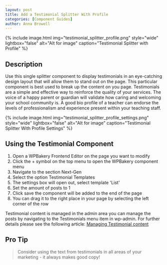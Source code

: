```yaml
---
layout: post
title: Add a Testimonial Splitter With Profile
categories: [Component Guides]
author: Anna Browell
---
```

{% include image.html img="testimonial_splitter_profile.png" style="wide" lightbox="false" alt="Alt for image" caption="Testimonial Splitter with Profile" %}


## Description

Use this single splitter component to display testimonials in an eye-catching design layout that will allow them to stand out on the page. This particular component is best used to break up the content on you page. Testimonials are a simple and effective way to reinforce the quality of your services. The voice of a happy parent or guardian will validate how caring and welcoming your school community is. A good bio profile of a teacher can endorse the levels of professionalism and experience present within your teaching staff.

{% include image.html img="testimonial_splitter_profile_settings.png" style="wide" lightbox="false" alt="Alt for image" caption="Testimonial Splitter With Profile Settings" %}


## Using the Testimonial Component


1. Open a WPBakery Frontend Editor on the page you want to modify
2. Click the + symbol on the top menu to open the WPBakery component menu
3. Navigate to the section Next-Gen
4. Select the option Testimonial Templates
5. The settings box will open out, select template 'List'
6. Set the amount of posts to 1
7. Click save the component will be added to the end of the page
8. You can drag it to the right place in your page by selecting the left corner of the row

Testimonial content is managed in the admin area you can manage the posts by navigating to the Testimonials menu item in wp-admin. For further details please see the following article:
[Managing Testimonial content](/Shutta-Cognita-NextGen/CPT-Testimonials/)

## Pro Tip
> Consider using the text from testimonials in all areas of your marketing - it always makes good copy!

